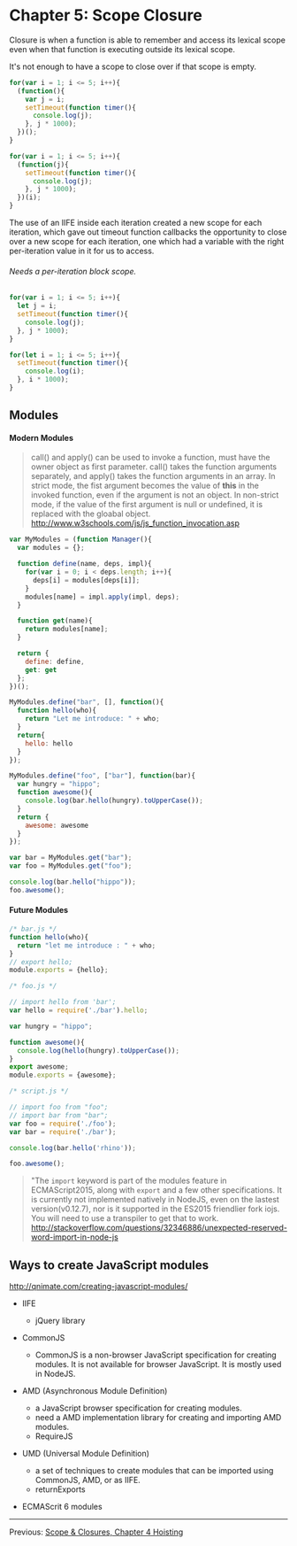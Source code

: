 # Chapter 5: Scope Closure

Closure is when a function is able to remember and access its lexical scope even when that function is executing outside its lexical scope.

It's not enough to have a scope to close over if that scope is empty.

```JavaScript
for(var i = 1; i <= 5; i++){
  (function(){
    var j = i;
    setTimeout(function timer(){
      console.log(j);
    }, j * 1000);
  })();
}
```

```JavaScript
for(var i = 1; i <= 5; i++){
  (function(j){
    setTimeout(function timer(){
      console.log(j);
    }, j * 1000);
  })(i);
}
```

The use of an IIFE inside each iteration created a new scope for each iteration, which gave out timeout function callbacks the opportunity to close over a new scope for each iteration, one which had a variable with the right per-iteration value in it for us to access.

###### Needs a per-iteration block scope.

```JavaScript
for(var i = 1; i <= 5; i++){
  let j = i;
  setTimeout(function timer(){
    console.log(j);
  }, j * 1000);
}
```

```JavaScript
for(let i = 1; i <= 5; i++){
  setTimeout(function timer(){
    console.log(i);
  }, i * 1000);
}
```

## Modules

#### Modern Modules

> call() and apply() can be used to invoke a function, must have the owner object as first parameter. call() takes the function arguments separately, and apply() takes the function arguments in an array.
> In strict mode, the fist argument becomes the value of **this** in the invoked function, even if the argument is not an object.
> In non-strict mode, if the value of the first argument is null or undefined, it is replaced with the gloabal object.
> http://www.w3schools.com/js/js_function_invocation.asp

```JavaScript
var MyModules = (function Manager(){
  var modules = {};

  function define(name, deps, impl){
    for(var i = 0; i < deps.length; i++){
      deps[i] = modules[deps[i]];
    }
    modules[name] = impl.apply(impl, deps);
  }

  function get(name){
    return modules[name];
  }

  return {
    define: define,
    get: get
  };
})();

MyModules.define("bar", [], function(){
  function hello(who){
    return "Let me introduce: " + who;
  }
  return{
    hello: hello
  }
});

MyModules.define("foo", ["bar"], function(bar){
  var hungry = "hippo";
  function awesome(){
    console.log(bar.hello(hungry).toUpperCase());
  }
  return {
    awesome: awesome
  }
});

var bar = MyModules.get("bar");
var foo = MyModules.get("foo");

console.log(bar.hello("hippo"));
foo.awesome();
```

#### Future Modules

```JavaScript
/* bar.js */
function hello(who){
  return "let me introduce : " + who;
}
// export hello;
module.exports = {hello};
```
```JavaScript
/* foo.js */

// import hello from 'bar';
var hello = require('./bar').hello;

var hungry = "hippo";

function awesome(){
  console.log(hello(hungry).toUpperCase());
}
export awesome;
module.exports = {awesome};
```
```JavaScript
/* script.js */

// import foo from "foo";
// import bar from "bar";
var foo = require('./foo');
var bar = require('./bar');

console.log(bar.hello('rhino'));

foo.awesome();
```
> "The ``import`` keyword is part of the modules feature in ECMAScript2015, along with ``export`` and a few other specifications. It is currently not implemented natively in NodeJS, even on the lastest version(v0.12.7), nor is it supported in the ES2015 friendlier fork iojs. You will need to use a transpiler to get that to work.
> http://stackoverflow.com/questions/32346886/unexpected-reserved-word-import-in-node-js

## Ways to create JavaScript modules
http://qnimate.com/creating-javascript-modules/
* IIFE
  * jQuery library

* CommonJS
  * CommonJS is a non-browser JavaScript specification for creating modules. It is not available for browser JavaScript. It is mostly used in NodeJS.

* AMD (Asynchronous Module Definition)
  * a JavaScript browser specification for creating modules.
  * need a AMD implementation library for creating and importing AMD modules.
  * RequireJS

* UMD (Universal Module Definition)
  * a set of techniques to create modules that can be imported using CommonJS, AMD, or as IIFE.
  * returnExports

* ECMAScrit 6 modules


---
Previous: [Scope & Closures, Chapter 4 Hoisting](chapter4.md)
